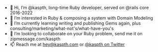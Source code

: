 - 👋 Hi, I’m @kaspth, long-time Ruby developer, served on @rails core 2016-2022
- 👀 I’m interested in Ruby & composing a system with Domain Modeling
- 🌱 I’m currently learning writing and publishing Gems again, plus consulting/marketing/what-not's/what-have-you's
- 💞️ I’m looking to collaborate on your Ruby problem, send me it on zipmessage.com/kaspth
- 📫 Reach me at [hey@kaspth.com](mailto:hey@kaspth.com) or [@kaspth on Twitter](https://twitter.com/kaspth)

<!---
kaspth/kaspth is a ✨ special ✨ repository because its `README.md` (this file) appears on your GitHub profile.
You can click the Preview link to take a look at your changes.
--->
